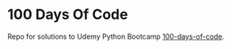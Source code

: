# 100 Days Of Code

Repo for solutions to Udemy Python Bootcamp [100-days-of-code](https://www.udemy.com/course/100-days-of-code/).
